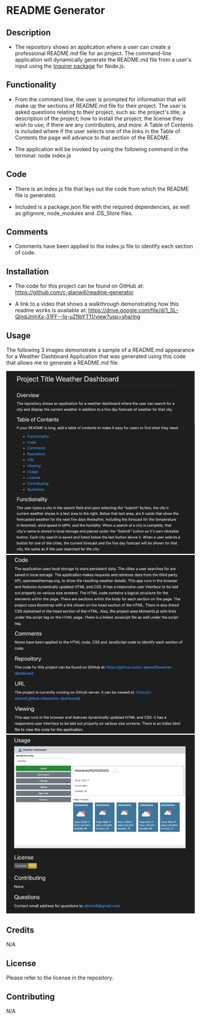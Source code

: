 # README Generator

## Description

* The repository shows an application where a user can create a professional README.md file for an project.  The command-line application will dynamically generate the README.md file from a user's input using the [Inquirer package](https://www.npmjs.com/package/inquirer/v/8.2.4) for Node.js.   


## Functionality 

* From the command line, the user is prompted for information that will make up the sections of README.md file for their project.  The user is asked questions relating to their project, such as: the project's title; a description of the project; how to install the project; the license they wish to use; if there are any contributers, and more.  A Table of Contents is included where if the user selects one of the links in the Table of Contents the page will advance to that section of the README. 

* The application will be invoked by using the following command in the terminal:
node index.js

## Code

* There is an index.js file that lays out the code from which the README file is generated.  

* Included is a package.json file with the required dependencies, as well as gitignore, node_modules and .DS_Store files.

## Comments

* Comments have been applied to the index.js file to identify each section of code. 

## Installation

* The code for this project can be found on GitHub at: https://github.com/c-alanwill/readme-generator

* A link to a video that shows a walkthrough demonstrating how this readme works is available at: https://drive.google.com/file/d/1_SL-QjndJmhXs-31FF--Iq-uZfIbYT11/view?usp=sharing


## Usage

The following 3 images demonstrate a sample of a README.md appearance for a Weather Dashboard Application that was generated using this code that allows me to generate a README.md file.

![README Page 1](./images/readme-pg1.png)
![README Page 2](./images/readme-pg2.png)
![README Page 3](./images/readme-pg3.png)

## Credits

N/A

## License

Please refer to the license in the repository.

## Contributing

N/A